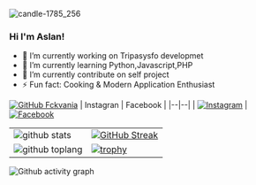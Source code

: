 ﻿
![candle-1785_256](https://user-images.githubusercontent.com/75960970/203237704-87e3267c-2595-4667-b39c-61ecb4ccc3c7.gif)

### Hi I'm Aslan!

- 🔭 I’m currently working on Tripasysfo developmet
- 🌱 I’m currently learning Python,Javascript,PHP
- 👯 I’m currently contribute on self project
- ⚡ Fun fact: Cooking & Modern Application Enthusiast

[![GitHub Fckvania](https://img.shields.io/github/followers/zakirkun?label=follow&style=social)](https://github.com/zakirkun)
| Instagran | Facebook |
|--|--| 
| <a href="https://www.instagram.com/itsmezak_" target="_blank"><img src="https://img.shields.io/badge/Instagram-%23E4405F.svg?&style=flat-square&logo=instagram&logoColor=white" alt="Instagram"></a> | <a href="https://www.facebook.com/r00t.go.id" target="_blank"><img src="https://img.shields.io/badge/Facebook-%231877F2.svg?&style=flat-square&logo=facebook&logoColor=white" alt="Facebook"></a>
 



|  |  |
|--|--|
| ![github stats](https://github-readme-stats.vercel.app/api?username=zakirkun&show_icons=true&theme=radical) | [![GitHub Streak](http://github-readme-streak-stats.herokuapp.com/?user=zakirkun&theme=dark&hide_border=true&date_format=j%20M%5B%20Y%5D&ring=FFFFFF&currStreakLabel=FFFFFF)](https://git.io/streak-stats) |
| ![github toplang](https://github-readme-stats.vercel.app/api/top-langs/?username=zakirkun&layout=compact&theme=nightowl) | [![trophy](https://github-profile-trophy.vercel.app/?username=zakirkun&theme=onedark)](https://github.com/zakirkun) | 

![Github activity graph](https://activity-graph.herokuapp.com/graph?username=zakirkun&theme=xcode&area=true&hide_border=true)
